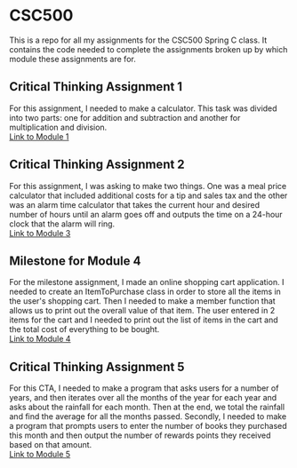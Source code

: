 # CSC500
This is a repo for all my assignments for the CSC500 Spring C class. It contains the code needed to complete the assignments broken up by which module these assignments are for.

## Critical Thinking Assignment 1
For this assignment, I needed to make a calculator. This task was divided into two parts: one for addition and subtraction and another for multiplication and division.<br/>
[Link to Module 1](https://github.com/melle-issa/CSC500/tree/main/Module1)

## Critical Thinking Assignment 2
For this assignment, I was asking to make two things. One was a meal price calculator that included additional costs for a tip and sales tax and the other was an alarm time calculator that takes the current hour and desired number of hours until an alarm goes off and outputs the time on a 24-hour clock that the alarm will ring.<br/>
[Link to Module 3](https://github.com/melle-issa/CSC500/tree/main/Module3)

## Milestone for Module 4
For the milestone assignment, I made an online shopping cart application. I needed to create an ItemToPurchase class in order to store all the items in the user's shopping cart. Then I needed to make a member function that allows us to print out the overall value of that item. The user entered in 2 items for the cart and I needed to print out the list of items in the cart and the total cost of everything to be bought. <br/>
[Link to Module 4](https://github.com/melle-issa/CSC500/tree/main/Module4)

## Critical Thinking Assignment 5
For this CTA, I needed to make a program that asks users for a number of years, and then iterates over all the months of the year for each year and asks about the rainfall for each month. Then at the end, we total the rainfall and find the average for all the months passed. Secondly, I needed to make a program that prompts users to enter the number of books they purchased this month and then output the number of rewards points they received based on that amount. <br/>
[Link to Module 5](https://github.com/melle-issa/CSC500/tree/main/Module5)
